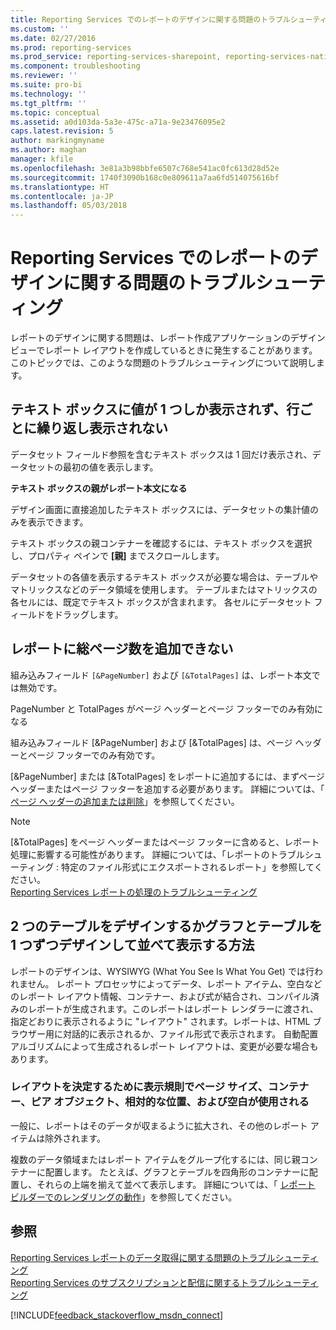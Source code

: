 ```yaml
---
title: Reporting Services でのレポートのデザインに関する問題のトラブルシューティング | Microsoft Docs
ms.custom: ''
ms.date: 02/27/2016
ms.prod: reporting-services
ms.prod_service: reporting-services-sharepoint, reporting-services-native
ms.component: troubleshooting
ms.reviewer: ''
ms.suite: pro-bi
ms.technology: ''
ms.tgt_pltfrm: ''
ms.topic: conceptual
ms.assetid: a0d103da-5a3e-475c-a71a-9e23476095e2
caps.latest.revision: 5
author: markingmyname
ms.author: maghan
manager: kfile
ms.openlocfilehash: 3e81a3b98bbfe6507c768e541ac0fc613d28d52e
ms.sourcegitcommit: 1740f3090b168c0e809611a7aa6fd514075616bf
ms.translationtype: HT
ms.contentlocale: ja-JP
ms.lasthandoff: 05/03/2018
---
```

# <a name="troubleshoot-report-design-issues-with-reporting-services"></a>Reporting Services でのレポートのデザインに関する問題のトラブルシューティング
レポートのデザインに関する問題は、レポート作成アプリケーションのデザイン ビューでレポート レイアウトを作成しているときに発生することがあります。 このトピックでは、このような問題のトラブルシューティングについて説明します。   
  
## <a name="why-does-my-text-box-show-only-a-single-value-and-not-repeat-for-every-row"></a>テキスト ボックスに値が 1 つしか表示されず、行ごとに繰り返し表示されない  
データセット フィールド参照を含むテキスト ボックスは 1 回だけ表示され、データセットの最初の値を表示します。   
  
**テキスト ボックスの親がレポート本文になる**  
  
  
デザイン画面に直接追加したテキスト ボックスには、データセットの集計値のみを表示できます。  
  
テキスト ボックスの親コンテナーを確認するには、テキスト ボックスを選択し、プロパティ ペインで **[親]** までスクロールします。   
  
データセットの各値を表示するテキスト ボックスが必要な場合は、テーブルやマトリックスなどのデータ領域を使用します。 テーブルまたはマトリックスの各セルには、既定でテキスト ボックスが含まれます。 各セルにデータセット フィールドをドラッグします。   
  
## <a name="why-cant-i-add-total-pages-to-my-report"></a>レポートに総ページ数を追加できない  
組み込みフィールド `[&PageNumber]` および `[&TotalPages]` は、レポート本文では無効です。   
  
PageNumber と TotalPages がページ ヘッダーとページ フッターでのみ有効になる  
  
  
組み込みフィールド [&PageNumber] および [&TotalPages] は、ページ ヘッダーとページ フッターでのみ有効です。   
  
[&PageNumber] または [&TotalPages] をレポートに追加するには、まずページ ヘッダーまたはページ フッターを追加する必要があります。 詳細については、「 [ページ ヘッダーの追加または削除](../../reporting-services/report-design/add-or-remove-a-page-header-or-footer-report-builder-and-ssrs.md)」を参照してください。  
  
> [!NOTE]  
> [&TotalPages] をページ ヘッダーまたはページ フッターに含めると、レポート処理に影響する可能性があります。 詳細については、「レポートのトラブルシューティング : 特定のファイル形式にエクスポートされるレポート」を参照してください。  
[Reporting Services レポートの処理のトラブルシューティング](../../reporting-services/troubleshooting/troubleshoot-processing-of-reporting-services-reports.md)  
  
## <a name="how-do-i-design-two-tables-or-a-chart-and-a-table-to-display-side-by-side"></a>2 つのテーブルをデザインするかグラフとテーブルを 1 つずつデザインして並べて表示する方法  
レポートのデザインは、WYSIWYG (What You See Is What You Get) では行われません。 レポート プロセッサによってデータ、レポート アイテム、空白などのレポート レイアウト情報、コンテナー、および式が結合され、コンパイル済みのレポートが生成されます。このレポートはレポート レンダラーに渡され、指定どおりに表示されるように "レイアウト" されます。レポートは、HTML ブラウザー用に対話的に表示されるか、ファイル形式で表示されます。 自動配置アルゴリズムによって生成されるレポート レイアウトは、変更が必要な場合もあります。   
  
### <a name="rendering-rules-use-page-size-containers-peer-objects-relative-placement-and-white-space-to-determine-layout"></a>レイアウトを決定するために表示規則でページ サイズ、コンテナー、ピア オブジェクト、相対的な位置、および空白が使用される  
一般に、レポートはそのデータが収まるように拡大され、その他のレポート アイテムは除外されます。   
  
複数のデータ領域またはレポート アイテムをグループ化するには、同じ親コンテナーに配置します。 たとえば、グラフとテーブルを四角形のコンテナーに配置し、それらの上端を揃えて並べて表示します。 詳細については、「 [レポート ビルダーでのレンダリングの動作](../../reporting-services/report-design/rendering-behaviors-report-builder-and-ssrs.md)」を参照してください。  
  
## <a name="see-also"></a>参照  
[Reporting Services レポートのデータ取得に関する問題のトラブルシューティング](../../reporting-services/troubleshooting/troubleshoot-data-retrieval-issues-with-reporting-services-reports.md)  
[Reporting Services のサブスクリプションと配信に関するトラブルシューティング](../../reporting-services/troubleshooting/troubleshoot-reporting-services-subscriptions-and-delivery.md)  
  
  
  

[!INCLUDE[feedback_stackoverflow_msdn_connect](../../includes/feedback-stackoverflow-msdn-connect.md)]

